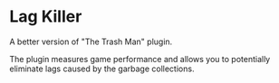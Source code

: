 Lag Killer
=====
A better version of "The Trash Man" plugin.

The plugin measures game performance and allows you to potentially 
eliminate lags caused by the garbage collections.
